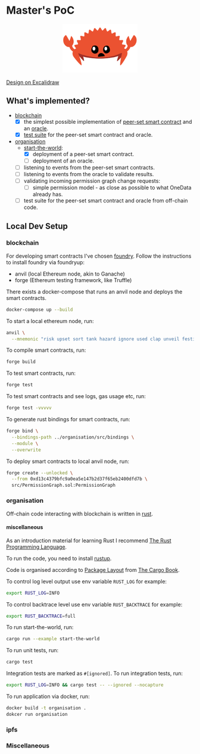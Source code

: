 # Master's PoC

<p align="center">
    <img width="200" src="./imgs/ferris.png" alt="Ferris">
</p>

[Design on Excalidraw](https://excalidraw.com/#token=9wvvufCJTAaAYfN1Qjf9I)

## What's implemented?
- [blockchain](./blockchain)
  - [x] the simplest possible implementation of [peer-set smart contract](./blockchain/src/peer-set)
    and an [oracle](./blockchain/src/oracle).
  - [x] [test suite](./blockchain/test/PeerSet.t.sol) for the peer-set smart contract and oracle.
- [organisation](./organisation)
  - [start-the-world](./organisation/examples/start-the-world):
    - [x] deployment of a peer-set smart contract.
    - [ ] deployment of an oracle.
  - [ ] listening to events from the peer-set smart contracts.
  - [ ] listening to events from the oracle to validate results.
  - [ ] validating incoming permission graph change requests:
    - [ ] simple permission model - as close as possible to what OneData already has.
  - [ ] test suite for the peer-set smart contract and oracle from off-chain code.

## Local Dev Setup

### blockchain
For developing smart contracts I've chosen [foundry](https://github.com/foundry-rs/foundry). 
Follow the instructions to install foundry via foundryup:
- anvil (local Ethereum node, akin to Ganache)
- forge (Ethereum testing framework, like Truffle)

There exists a docker-compose that runs an anvil node 
and deploys the smart contracts.
```bash
docker-compose up --build
```

To start a local ethereum node, run:
```bash
anvil \
  --mnemonic "risk upset sort tank hazard ignore used clap unveil festival barrel wrap"
```

To compile smart contracts, run:
```bash
forge build
```

To test smart contracts, run:
```bash
forge test 
```

To test smart contracts and see logs, gas usage etc, run:
```bash
forge test -vvvvv
```

To generate rust bindings for smart contracts, run:
```bash
forge bind \
  --bindings-path ../organisation/src/bindings \
  --module \
  --overwrite
```

To deploy smart contracts to local anvil node, run:
```bash
forge create --unlocked \
  --from 0xd13c4379bfc9a0ea5e147b2d37f65eb2400dfd7b \
  src/PermissionGraph.sol:PermissionGraph
```

### organisation
Off-chain code interacting with blockchain is written in [rust](https://www.rust-lang.org/).

#### miscellaneous
As an introduction material for learning Rust I recommend [The Rust Programming Language](https://doc.rust-lang.org/book/title-page.html).

To run the code, you need to install [rustup](https://rustup.rs/).

Code is organised according to [Package Layout](https://doc.rust-lang.org/cargo/guide/project-layout.html) from [The Cargo Book](https://doc.rust-lang.org/cargo/index.html).

To control log level output use env variable `RUST_LOG` for example:
```bash
export RUST_LOG=INFO
```

To control backtrace level use env variable `RUST_BACKTRACE` for example:
```bash
export RUST_BACKTRACE=full
```

To run start-the-world, run:
```bash
cargo run --example start-the-world
```

To run unit tests, run:
```bash
cargo test
```

Integration tests are marked as `#[ignored]`. To run integration tests, run:
```bash
export RUST_LOG=INFO && cargo test -- --ignored --nocapture
```

To run application via docker, run:
```bash
docker build -t organisation .
dokcer run organisation
```

### ipfs

### Miscellaneous
